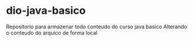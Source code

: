 # dio-java-basico
Repositorio para armazenar todo conteudo do curso java basico
Alterando o conteudo do arquico de forma local